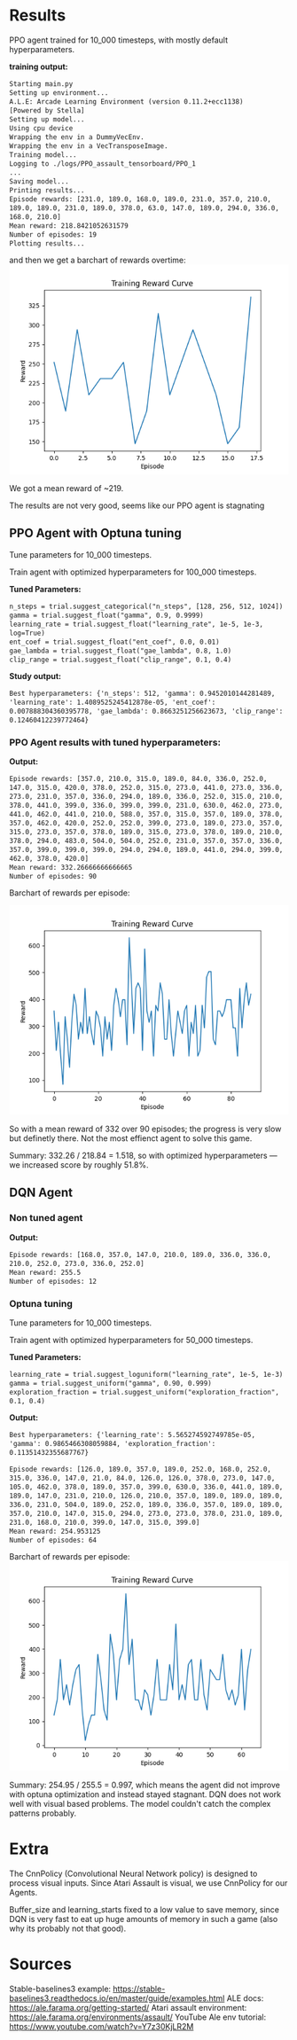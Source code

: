 # Results

PPO agent trained for 10_000 timesteps, with mostly default hyperparameters.

**training output:**
```
Starting main.py
Setting up environment...
A.L.E: Arcade Learning Environment (version 0.11.2+ecc1138)
[Powered by Stella]
Setting up model...
Using cpu device
Wrapping the env in a DummyVecEnv.
Wrapping the env in a VecTransposeImage.
Training model...
Logging to ./logs/PPO_assault_tensorboard/PPO_1
...
Saving model...
Printing results...
Episode rewards: [231.0, 189.0, 168.0, 189.0, 231.0, 357.0, 210.0, 189.0, 189.0, 231.0, 189.0, 378.0, 63.0, 147.0, 189.0, 294.0, 336.0, 168.0, 210.0]
Mean reward: 218.8421052631579
Number of episodes: 19
Plotting results...
```
and then we get a barchart of rewards overtime:
![PPO figure 1](./media/PPO_Figure_1.png)

We got a mean reward of ~219.

The results are not very good, seems like our PPO agent is stagnating

## PPO Agent with Optuna tuning
Tune parameters for 10_000 timesteps.

Train agent with optimized hyperparameters for 100_000 timesteps.

**Tuned Parameters:**

```
n_steps = trial.suggest_categorical("n_steps", [128, 256, 512, 1024])
gamma = trial.suggest_float("gamma", 0.9, 0.9999)
learning_rate = trial.suggest_float("learning_rate", 1e-5, 1e-3, log=True)
ent_coef = trial.suggest_float("ent_coef", 0.0, 0.01)
gae_lambda = trial.suggest_float("gae_lambda", 0.8, 1.0)
clip_range = trial.suggest_float("clip_range", 0.1, 0.4)
```
**Study output:**
```
Best hyperparameters: {'n_steps': 512, 'gamma': 0.9452010144281489, 'learning_rate': 1.4089525245412878e-05, 'ent_coef': 0.007888304360395778, 'gae_lambda': 0.8663251256623673, 'clip_range': 0.12460412239772464}
```
### PPO Agent results with tuned hyperparameters:
**Output:**
```
Episode rewards: [357.0, 210.0, 315.0, 189.0, 84.0, 336.0, 252.0, 147.0, 315.0, 420.0, 378.0, 252.0, 315.0, 273.0, 441.0, 273.0, 336.0, 273.0, 231.0, 357.0, 336.0, 294.0, 189.0, 336.0, 252.0, 315.0, 210.0, 378.0, 441.0, 399.0, 336.0, 399.0, 399.0, 231.0, 630.0, 462.0, 273.0, 441.0, 462.0, 441.0, 210.0, 588.0, 357.0, 315.0, 357.0, 189.0, 378.0, 357.0, 462.0, 420.0, 252.0, 252.0, 399.0, 273.0, 189.0, 273.0, 357.0, 315.0, 273.0, 357.0, 378.0, 189.0, 315.0, 273.0, 378.0, 189.0, 210.0, 378.0, 294.0, 483.0, 504.0, 504.0, 252.0, 231.0, 357.0, 357.0, 336.0, 357.0, 399.0, 399.0, 399.0, 294.0, 294.0, 189.0, 441.0, 294.0, 399.0, 462.0, 378.0, 420.0]
Mean reward: 332.26666666666665
Number of episodes: 90
```

Barchart of rewards per episode:

![PPO best model figure](media/PPO_Figure_best2.png)

So with a mean reward of 332 over 90 episodes; the progress is very slow but definetly there. Not the most effienct agent to solve this game.

Summary: 332.26 / 218.84 = 1.518, so with optimized hyperparameters — we increased score by roughly 51.8%. 

## DQN Agent

### Non tuned agent
**Output:**
```
Episode rewards: [168.0, 357.0, 147.0, 210.0, 189.0, 336.0, 336.0, 210.0, 252.0, 273.0, 336.0, 252.0]
Mean reward: 255.5
Number of episodes: 12
```
### Optuna tuning

Tune parameters for 10_000 timesteps.

Train agent with optimized hyperparameters for 50_000 timesteps.

**Tuned Parameters:**
```
learning_rate = trial.suggest_loguniform("learning_rate", 1e-5, 1e-3)
gamma = trial.suggest_uniform("gamma", 0.90, 0.999)
exploration_fraction = trial.suggest_uniform("exploration_fraction", 0.1, 0.4)
```

**Output:**
```
Best hyperparameters: {'learning_rate': 5.565274592749785e-05, 'gamma': 0.9865466308059884, 'exploration_fraction': 0.11351432355687767}
```
```
Episode rewards: [126.0, 189.0, 357.0, 189.0, 252.0, 168.0, 252.0, 315.0, 336.0, 147.0, 21.0, 84.0, 126.0, 126.0, 378.0, 273.0, 147.0, 105.0, 462.0, 378.0, 189.0, 357.0, 399.0, 630.0, 336.0, 441.0, 189.0, 189.0, 147.0, 231.0, 210.0, 126.0, 210.0, 357.0, 189.0, 189.0, 189.0, 336.0, 231.0, 504.0, 189.0, 252.0, 189.0, 336.0, 357.0, 189.0, 189.0, 357.0, 210.0, 147.0, 315.0, 294.0, 273.0, 273.0, 378.0, 231.0, 189.0, 231.0, 168.0, 210.0, 399.0, 147.0, 315.0, 399.0]
Mean reward: 254.953125
Number of episodes: 64
```

Barchart of rewards per episode:
![DQN best model figure](media/DQN_Figure_best.png)

Summary: 254.95 / 255.5 = 0.997, which means the agent did not improve with optuna optimization and instead stayed stagnant. DQN does not work well with visual based problems. The model couldn't catch the complex patterns probably.

# Extra
The CnnPolicy (Convolutional Neural Network policy) is designed to process visual inputs.
Since Atari Assault is visual, we use CnnPolicy for our Agents.

Buffer_size and learning_starts fixed to a low value to save memory, since DQN is very fast to eat up huge amounts of memory in such a game (also why its probably not that good).

# Sources

Stable-baselines3 example: https://stable-baselines3.readthedocs.io/en/master/guide/examples.html
ALE docs: https://ale.farama.org/getting-started/
Atari assault environment: https://ale.farama.org/environments/assault/
YouTube Ale env tutorial: https://www.youtube.com/watch?v=Y7z30KjLR2M